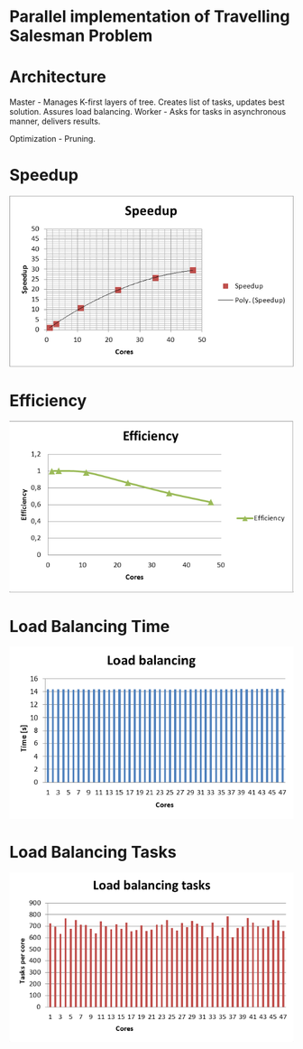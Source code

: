 # Parallel implementation of Travelling Salesman Problem

# Architecture
Master - Manages K-first layers of tree. Creates list of tasks, updates best solution. Assures load balancing.
Worker - Asks for tasks in asynchronous manner, delivers results.

Optimization - Pruning.

# Speedup
![Alt text](/results/Speedup.png "")

# Efficiency
![Alt text](/results/Efficiency.png "")

# Load Balancing Time
![Alt text](/results/Load_balancing.png "")

# Load Balancing Tasks
![Alt text](/results/Load_balancing_tasks.png "")
